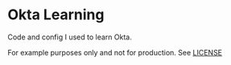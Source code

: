 # Okta Learning

Code and config I used to learn Okta. 

For example purposes only and not for production. See [LICENSE](LICENSE)
